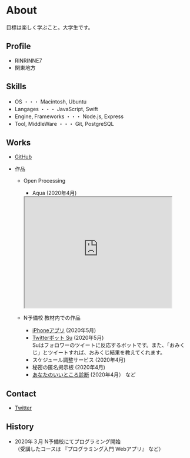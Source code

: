 # About
目標は楽しく学ぶこと。大学生です。

## Profile
- RINRINNE7
- 関東地方

## Skills
- OS ・・・ Macintosh, Ubuntu
- Langages ・・・ JavaScript, Swift
- Engine, Frameworks ・・・ Node.js, Express
- Tool, MiddleWare ・・・ Git, PostgreSQL

## Works
- [GitHub](https://github.com/RINRINNE7)

- 作品
  - Open Processing
    - Aqua (2020年4月) 
    <iframe src="https://www.openprocessing.org/sketch/885282/embed/" width="400" height="300"></iframe>
    
  - N予備校 教材内での作品
    - [iPhoneアプリ]() (2020年5月)
    - [Twitterボット Su](https://twitter.com/Su_bot_by7) (2020年5月)  
       Suはフォロワーのツイートに反応するボットです。また、「おみくじ」とツイートすれば、おみくじ結果を教えてくれます。
    - スケジュール調整サービス (2020年4月)
    - 秘密の匿名掲示板 (2020年4月)
    - [あなたのいいところ診断](https://rinrinne7.github.io/assessment/assessment.html) (2020年4月） など
    
## Contact
- [Twitter](https://twitter.com/Su_bot_by7)

## History
- 2020年３月 N予備校にてプログラミング開始  
           （受講したコースは 『プログラミング入門 Webアプリ』 など）
